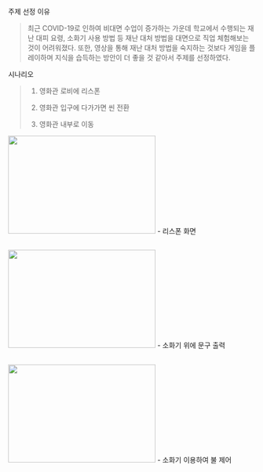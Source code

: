 주제 선정 이유
> 최근 COVID-19로 인하여 비대면 수업이 증가하는 가운데 학교에서 수행되는 재난 대피 요령, 소화기 사용 방법 등 재난 대처 방법을 대면으로 직업 체험해보는 것이 어려워졌다.
> 또한, 영상을 통해 재난 대처 방법을 숙지하는 것보다 게임을 플레이하며 지식을 습득하는 방안이 더 좋을 것 같아서 주제를 선정하였다.

 
 시나리오
 > 1. 영화관 로비에 리스폰
 > 
 > 2. 영화관 입구에 다가가면 씬 전환
 > 
 > 3. 영화관 내부로 이동
 
 
 
<img src="https://user-images.githubusercontent.com/97296843/150722534-e72cef2b-1773-480b-bfdc-0cee3890afce.png" width="300" height="200">
- 리스폰 화면

##
<img src="https://user-images.githubusercontent.com/97296843/150719263-51340a77-0cde-4a0b-b330-8da0307a3794.png" width="300" height="200">
- 소화기 위에 문구 출력


##
<img src="https://user-images.githubusercontent.com/97296843/150719293-bbe105a9-a670-4589-9d53-84e04f1c9f15.png" width="300" height="200">
- 소화기 이용하여 불 제어
